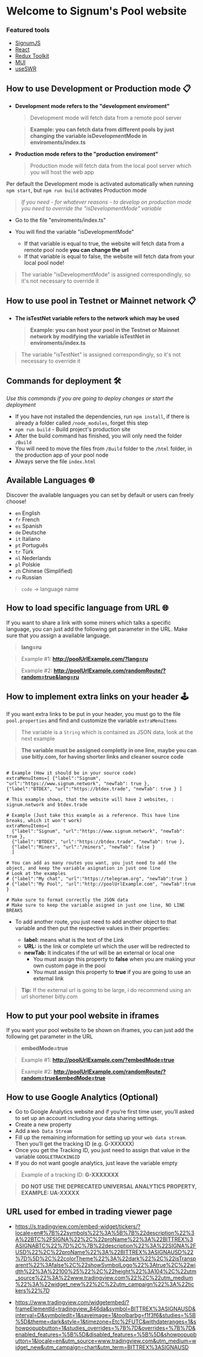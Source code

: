 # Welcome to Signum's Pool website

### Featured tools
- [SignumJS](https://github.com/signum-network/signumjs)
- [React](https://reactjs.org/)
- [Redux Toolkit](https://redux-toolkit.js.org/)
- [MUI](https://mui.com/)
- [useSWR](https://swr.vercel.app/)

## How to use Development or Production mode 📋

-   **Development mode refers to the "development enviroment"**

    > Development mode will fetch data from a remote pool server

    > **Example: you can fetch data from different pools by just changing the variable isDevelopmentMode in enviroments/index.ts**

-   **Production mode refers to the "production enviroment"**

    > Production mode will fetch data from the local pool server which you will host the web app

Per default the Development mode is activated automatically when running `npm start`, but `npm run build` activates Production mode

> _If you need - for whatever reasons - to develop on production mode you need to override the "isDevelopmentMode" variable_

-   Go to the file "enviroments/index.ts"
-   You will find the variable "isDevelopmentMode"

    -   If that variable is equal to true, the website will fetch data from a remote pool node **you can change the url**
    -   If that variable is equal to false, the website will fetch data from your local pool node!

> The variable "isDevelopmentMode" is assigned correspondingly, so it's not necessary to override it

## How to use pool in Testnet or Mainnet network 📋

-   **The isTestNet variable refers to the network which may be used**

    > **Example: you can host your pool in the Testnet or Mainnet network by modifying the variable isTestNet in enviroments/index.ts**

> The variable "isTestNet" is assigned correspondingly, so it's not necessary to override it

## Commands for deployment 🛠️

_Use this commands if you are going to deploy changes or start the deployment_

-   If you have not installed the dependencies, run `npm install`, if there is already a folder called `/node_modules`, forget this step
-   `npm run build` - Build project's production site
-   After the build command has finished, you will only need the folder `/Build`
-   You will need to move the files from  `/Build` folder to the `/html` folder, in the production app of your pool node
-   Always serve the file `index.html`

## Available Languages 🌐

Discover the available languages you can set by default or users can freely choose!

-   `en` English
-   `fr` French
-   `es` Spanish
-   `de` Deutsche
-   `it` Italiano
-   `pt` Português
-   `tr` Türk
-   `nl` Nederlands
-   `pl` Polskie
-   `zh` Chinese (Simplified)
-   `ru` Russian

> `code` -> language name


## How to load specific language from URL 🌐

If you want to share a link with some miners which talks a specific language, you can just add the following get parameter in the URL.
Make sure that you assign a available language.

> **lang=ru**

> Example #1: **http://poolUrlExample.com/?lang=ru**

> Example #2: **http://poolUrlExample.com/randomRoute/?random=true&lang=ru**


## How to implement extra links on your header 🕹️

If you want extra links to be put in your header, you must go to the file `pool.properties` and find and customize the variable `extraMenuItems`

> The variable is a `String` which is contained as JSON data, look at the next example

> **The variable must be assigned completly in one line, maybe you can use bitly.com, for having shorter links and cleaner source code**

```

# Example (How it should be in your source code)
extraMenuItems=[ {"label":"Signum", "url":"https://www.signum.network", "newTab": true }, {"label":"BTDEX", "url":"https://btdex.trade", "newTab": true } ]

# This example shows, that the website will have 2 websites, : signum.network and btdex.trade

# Example (Just take this example as a reference. This have line breaks, which it won't work)
extraMenuItems=[
  {"label":"Signum", "url":"https://www.signum.network", "newTab": true },
  {"label":"BTDEX", "url":"https://btdex.trade", "newTab": true },
  {"label":"Miners", "url":"/miners", "newTab": false }
  ]

# You can add as many routes you want, you just need to add the object, and keep the variable asignation in just one line
# Look at the examples
# {"label":"My chat", "url":"https://telegram.org", "newTab":true }
# {"label":"My Pool", "url":"http://poolUrlExample.com", "newTab":true }

# Make sure to format correctly the JSON data
# Make sure to keep the variable asigned in just one line, NO LINE BREAKS
```

-   To add another route, you just need to add another object to that variable and then put the respective values in their properties:

    -   **label:** means what is the text of the Link
    -   **URL:** is the link or complete url which the user will be redirected to
    -   **newTab:** It indicates if the url will be an external or local one
        -   You must assign this property to **false** when you are making your own custom page in the pool
        -   You must assign this property to **true** if you are going to use an external link

> **Tip:** If the external url is going to be large, i do recommend using an url shortener bitly.com

## How to put your pool website in iframes

If you want your pool website to be shown on iframes, you can just add the following get parameter in the URL

> **embedMode=true**

> Example #1: **http://poolUrlExample.com/?embedMode=true**

> Example #2: **http://poolUrlExample.com/randomRoute/?random=true&embedMode=true**

## How to use Google Analytics (Optional)

-   Go to Google Analytics website and if you’re first time user, you’ll asked to set up an account including your data sharing settings.
-   Create a new property
-   Add a ``Web Data Stream``
-   Fill up the remaining information for setting up your ``web data stream``. Then you’ll get the tracking ID (e.g. G-XXXXXX)
-   Once you get the Tracking ID, you just need to assign that value in the variable `GOOGLETRACKINGID`
-   If you do not want google analytics, just leave the variable empty

> Example of a tracking ID: **G-XXXXXXX**

> **DO NOT USE THE DEPRECATED UNIVERSAL ANALYTICS PROPERTY, EXAMPLE: UA-XXXXX**

## URL used for embed in trading viewer page

-   https://s.tradingview.com/embed-widget/tickers/?locale=en#%7B%22symbols%22%3A%5B%7B%22description%22%3A%22BTC%2FSIGNA%22%2C%22proName%22%3A%22BITTREX%3ASIGNABTC%22%7D%2C%7B%22description%22%3A%22SIGNA%2FUSD%22%2C%22proName%22%3A%22BITTREX%3ASIGNAUSD%22%7D%5D%2C%22colorTheme%22%3A%22dark%22%2C%22isTransparent%22%3Afalse%2C%22showSymbolLogo%22%3Atrue%2C%22width%22%3A%22100%25%22%2C%22height%22%3A104%2C%22utm_source%22%3A%22www.tradingview.com%22%2C%22utm_medium%22%3A%22widget_new%22%2C%22utm_campaign%22%3A%22tickers%22%7D

-   https://www.tradingview.com/widgetembed/?frameElementId=tradingview_846da&symbol=BITTREX%3ASIGNAUSD&interval=D&symboledit=1&saveimage=1&toolbarbg=f1f3f6&studies=%5B%5D&theme=dark&style=1&timezone=Etc%2FUTC&withdateranges=1&showpopupbutton=1&studies_overrides=%7B%7D&overrides=%7B%7D&enabled_features=%5B%5D&disabled_features=%5B%5D&showpopupbutton=1&locale=en&utm_source=www.tradingview.com&utm_medium=widget_new&utm_campaign=chart&utm_term=BITTREX%3ASIGNAUSD
